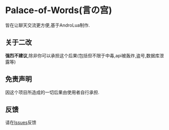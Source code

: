 # Palace-of-Words(言の宫)
皆在让聊天交流更方便,基于AndroLua制作.
## 关于二改
**强烈不建议**,除非你可以承担这个后果(包括但不限于中毒,api被轰炸,盗号,数据库泄露等)
## 免责声明
因这个项目所造成的一切后果由使用者自行承担.
## 反馈
请在[Issues](github.com/HelloMitsuha/Palace-of-Words/issues)反馈
